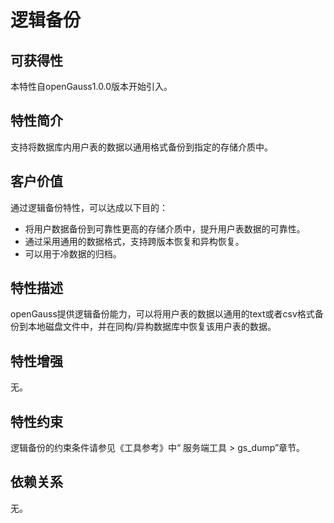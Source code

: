 # 逻辑备份<a name="ZH-CN_TOPIC_0000001088726280"></a>

## 可获得性<a name="section56086982"></a>

本特性自openGauss1.0.0版本开始引入。

## 特性简介<a name="section35020791"></a>

支持将数据库内用户表的数据以通用格式备份到指定的存储介质中。

## 客户价值<a name="section46751668"></a>

通过逻辑备份特性，可以达成以下目的：

-   将用户数据备份到可靠性更高的存储介质中，提升用户表数据的可靠性。
-   通过采用通用的数据格式，支持跨版本恢复和异构恢复。
-   可以用于冷数据的归档。

## 特性描述<a name="section18111828"></a>

openGauss提供逻辑备份能力，可以将用户表的数据以通用的text或者csv格式备份到本地磁盘文件中，并在同构/异构数据库中恢复该用户表的数据。

## 特性增强<a name="section28788730"></a>

无。

## 特性约束<a name="section06531946143616"></a>

逻辑备份的约束条件请参见《工具参考》中“ 服务端工具 \> gs\_dump”章节。

## 依赖关系<a name="section57771982"></a>

无。

